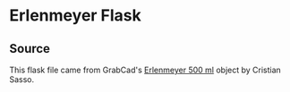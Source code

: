 # Erlenmeyer Flask

## Source

This flask file came from GrabCad's [Erlenmeyer 500 ml](https://grabcad.com/library/erlenmeyer-500-ml) object by Cristian Sasso.